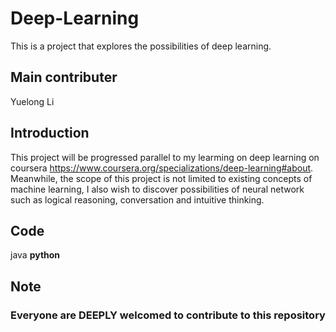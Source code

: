 # Deep-Learning
This is a project that explores the possibilities of deep learning. 

## Main contributer
Yuelong Li

## Introduction
This project will be progressed parallel to my learming on deep learning on coursera https://www.coursera.org/specializations/deep-learning#about. Meanwhile, the scope of this project is not limited to existing concepts of machine learning, I also wish to discover possibilities of neural network such as logical reasoning, conversation and intuitive thinking.

## Code
java
<b>
python

## Note
### Everyone are DEEPLY welcomed to contribute to this repository
